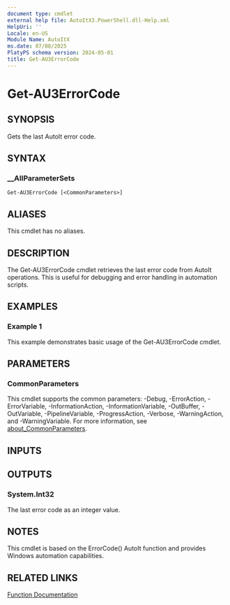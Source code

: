 ```yaml
---
document type: cmdlet
external help file: AutoItX3.PowerShell.dll-Help.xml
HelpUri: ''
Locale: en-US
Module Name: AutoItX
ms.date: 07/08/2025
PlatyPS schema version: 2024-05-01
title: Get-AU3ErrorCode
---
```


# Get-AU3ErrorCode

## SYNOPSIS

Gets the last AutoIt error code.

## SYNTAX

### __AllParameterSets

```
Get-AU3ErrorCode [<CommonParameters>]
```

## ALIASES

This cmdlet has no aliases.

## DESCRIPTION

The Get-AU3ErrorCode cmdlet retrieves the last error code from AutoIt operations. This is useful for debugging and error handling in automation scripts.

## EXAMPLES

### Example 1

This example demonstrates basic usage of the Get-AU3ErrorCode cmdlet.

## PARAMETERS

### CommonParameters

This cmdlet supports the common parameters: -Debug, -ErrorAction, -ErrorVariable,
-InformationAction, -InformationVariable, -OutBuffer, -OutVariable, -PipelineVariable,
-ProgressAction, -Verbose, -WarningAction, and -WarningVariable. For more information, see
[about_CommonParameters](https://go.microsoft.com/fwlink/?LinkID=113216).

## INPUTS

## OUTPUTS

### System.Int32

The last error code as an integer value.

## NOTES

This cmdlet is based on the ErrorCode() AutoIt function and provides Windows automation capabilities.

## RELATED LINKS

[Function Documentation](https://www.autoitscript.com/autoit3/docs/functions/ErrorCode.htm)
